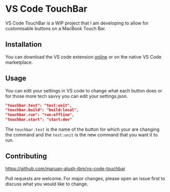 # VS Code TouchBar

VS Code TouchBar is a WIP project that I am developing to allow for customisable buttons on a MacBook Touch Bar.

## Installation

You can download the VS code extension [online](https://marketplace.visualstudio.com/items?itemName=Maruan-Alush.vs-code-touchbar) or on the native VS Code marketplace.

## Usage

You can edit your settings in VS code to change what each button does or for those more tech savvy you can edit your settings.json.

```json
"touchbar.test": "test:unit",
"touchbar.build": "build:local",
"touchbar.run": "run:offline",
"touchbar.start": "start:dev"
```

The `touchbar.test` is the name of the button for which your are changing the command and the `test:unit` is the new command that you want it to run.

## Contributing

https://github.com/maruan-alush-ibm/vs-code-touchbar

Pull requests are welcome. For major changes, please open an issue first to discuss what you would like to change.
